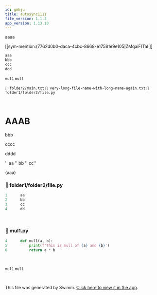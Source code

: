 ```yaml
---
id: gmhju
title: autosync1111
file_version: 1.1.3
app_version: 1.13.10
---
```


aaaa

[[sym-mention:(7762d0b0-daca-4cbc-8668-e17581e9e105|ZMqaiF)Tal <name></name>]]

```bash
aaa
bbb
ccc
ddd
```

`mul1`<swm-token data-swm-token=":mul1.py:4:2:2:`def mul1(a, b):`"/> `mull`<swm-token data-swm-token=":mul1.py:5:9:9:`    print(f&#39;This is mull of {a} and {b}&#39;)`"/>

`📄 folder2/main.txt` `📄 very-long-file-name-with-long-name-again.txt` `📄 folder1/folder2/file.py`

<br/>

# AAAB

bbb

cccc

dddd

'' aa '' bb '' cc''

{aaa}
<!-- NOTE-swimm-snippet: the lines below link your snippet to Swimm -->
### 📄 folder1/folder2/file.py
```python
1      aa
2      bb
3      cc
4      dd
```

<br/>


<!-- NOTE-swimm-snippet: the lines below link your snippet to Swimm -->
### 📄 mul1.py
```python
4      def mul1(a, b):
5          print(f'This is mull of {a} and {b}')
6          return a * b
```

<br/>

`mul1`<swm-token data-swm-token=":mul1.py:4:2:2:`def mul1(a, b):`"/> `mul1`<swm-token data-swm-token=":mul1.py:4:2:2:`def mul1(a, b):`"/>

<br/>

This file was generated by Swimm. [Click here to view it in the app](https://swimm-web-app.web.app/repos/Z2l0aHViJTNBJTNBdDElM0ElM0FlcmFuLXN3aW1t/docs/gmhju).
